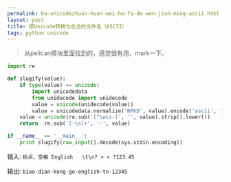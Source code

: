 ```yaml
---
permalink: ba-unicodezhuan-huan-wei-he-fa-de-wen-jian-ming-ascii.html
layout: post
title: 把Unicode转换为合法的文件名（ASCII）
tags: python unicode
---
```


> 从pelican模块里面找到的，感觉很有用，mark一下。

```python
import re

def slugify(value):
    if type(value) == unicode:
        import unicodedata
        from unidecode import unidecode
        value = unicode(unidecode(value))
        value = unicodedata.normalize('NFKD', value).encode('ascii', 'ignore')
    value = unicode(re.sub('[^\w\s-]', '', value).strip().lower())
    return  re.sub('[-\s]+', '-', value)

if __name__ == '__main__':
    print slugify(raw_input().decode(sys.stdin.encoding))

```
输入: `标点，空格 English   \t\n? > < ?123.45`

输出: `biao-dian-kong-ge-english-tn-12345`

